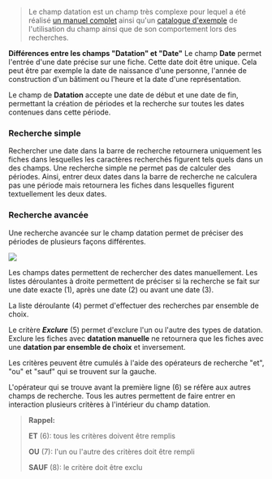 > Le champ datation est un champ très complexe pour lequel a été réalisé [un manuel complet](../../assets/datation/exempledatation.pdf) ainsi qu'un [catalogue d'exemple](https://catima.unil.ch/datation-exple/fr) de l'utilisation du champ ainsi que de son comportement lors des recherches.

**Différences entre les champs "Datation" et "Date"**
Le champ **Date** permet l'entrée d'une date précise sur une fiche. Cette date doit être unique. Cela peut être par exemple la date de naissance d'une personne, l'année de construction d'un bâtiment ou l'heure et la date d'une représentation.

Le champ de **Datation** accepte une date de début et une date de fin, permettant la création de périodes et la recherche sur toutes les dates contenues dans cette période.

<a id="recherchedatationsimple"></a>
### Recherche simple

Rechercher une date dans la barre de recherche retournera uniquement les fiches dans lesquelles les caractères recherchés figurent tels quels dans un des champs. Une recherche simple ne permet pas de calculer des périodes.
Ainsi, entrer deux dates dans la barre de recherche ne calculera pas une période mais retournera les fiches dans lesquelles figurent textuellement les deux dates.

<a id="recherchedatationavancee"></a>
### Recherche avancée

Une recherche avancée sur le champ datation permet de préciser des périodes de plusieurs façons différentes.

![](assets/datation/recherche_avancee.png)

Les champs dates permettent de rechercher des dates manuellement. Les listes déroulantes à droite permettent de préciser si la recherche se fait sur une date exacte (1), après une date (2) ou avant une date (3).

La liste déroulante (4) permet d'effectuer des recherches par ensemble de choix.

Le critère ***Exclure*** (5) permet d'exclure l'un ou l'autre des types de datation. Exclure les fiches avec **datation manuelle** ne retournera que les fiches avec une **datation par ensemble de choix** et inversement.

Les critères peuvent être cumulés à l'aide des opérateurs de recherche "et", "ou" et "sauf" qui se trouvent sur la gauche.

L'opérateur qui se trouve avant la première ligne (6) se réfère aux autres champs de recherche. Tous les autres permettent de faire entrer en interaction plusieurs critères à l'intérieur du champ datation.
>  **Rappel:**
> 
> **ET** (6): tous les critères doivent être remplis
> 
> **OU** (7): l'un ou l'autre des critères doit être rempli
> 
> **SAUF** (8): le critère doit être exclu